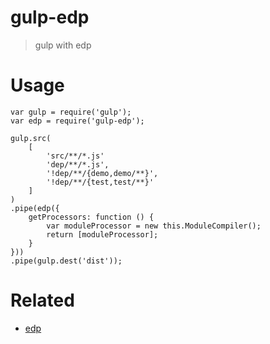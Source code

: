 # gulp-edp

> gulp with edp

# Usage

```
var gulp = require('gulp');
var edp = require('gulp-edp');

gulp.src(
    [
        'src/**/*.js'
        'dep/**/*.js',
        '!dep/**/{demo,demo/**}',
        '!dep/**/{test,test/**}'
    ]
)
.pipe(edp({
    getProcessors: function () {
        var moduleProcessor = new this.ModuleCompiler();
        return [moduleProcessor];
    }
}))
.pipe(gulp.dest('dist'));

```

# Related

- [edp](https://github.com/ecomfe/edp)
